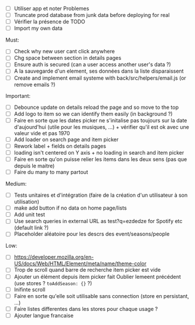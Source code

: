 - [ ] Utiliser app et noter Problemes
- [ ] Truncate prod database from junk data before deploying for real
- [ ] Vérifier la présence de TODO
- [ ] Import my own data

Must:
- [ ] Check why new user cant click anywhere
- [ ] Chg space between section in details pages
- [ ] Ensure auth is secured (can a user access another user's data ?)
- [ ] A la sauvegarde d'un element, ses données dans la liste disparaissent 
- [ ] Create and implement email systeme with back/src/helpers/email.js (or remove emails ?)

Important:
- [ ] Debounce update on details reload the page and so move to the top
- [ ] Add logo to item so we can identify them easily (in background ?)
- [ ] Faire en sorte que les dates picker ne s'initalise pas toujours sur la date d'aujourd'hui (utile pour les musiques, …) + vérifier qu'il est ok avec une valeur vide et pas 1970
- [ ] Add loader on search page and item picker
- [ ] Rework label + fields on details pages
- [ ] loading isn't centered on Y axis + no loading in search and item picker
- [ ] Faire en sorte qu'on puisse relier les items dans les deux sens (pas que depuis le maitre)
- [ ] Faire du many to many partout

Medium:
- [ ] Tests unitaires et d'intégration (faire de la création d'un utilisateur à son utilisation)
- [ ] make add button if no data on home page/lists
- [ ] Add unit test
- [ ] Use search queries in external URL as test?q=ezdedze for Spotify etc (default link ?)
- [ ] Placeholder aléatoire pour les descrs des event/seasons/people

Low:
- [ ] https://developer.mozilla.org/en-US/docs/Web/HTML/Element/meta/name/theme-color
- [ ] Trop de scroll quand barre de recherche item picker est vide
- [ ] Ajouter un élément depuis item picker fait Oublier lemeent précédent (use stores ? `toAddSeason: {}` ?)
- [ ] Inifinte scroll
- [ ] Faire en sorte qu'elle soit utilisable sans connection (store en persistant, ...)
- [ ] Faire listes differentes dans les stores pour chaque usage ?
- [ ] Ajouter langue francaise
